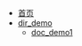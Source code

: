 <!-- docs/_sidebar.md -->

* [首页](/)
* [dir_demo](/dir_demo/README.md)
  * [doc_demo1](/dir_demo/doc_demo1.md)
  



